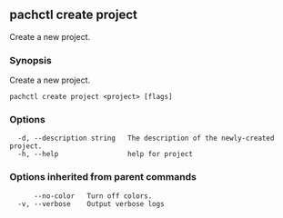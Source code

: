 ## pachctl create project

Create a new project.

### Synopsis

Create a new project.

```
pachctl create project <project> [flags]
```

### Options

```
  -d, --description string   The description of the newly-created project.
  -h, --help                 help for project
```

### Options inherited from parent commands

```
      --no-color   Turn off colors.
  -v, --verbose    Output verbose logs
```

